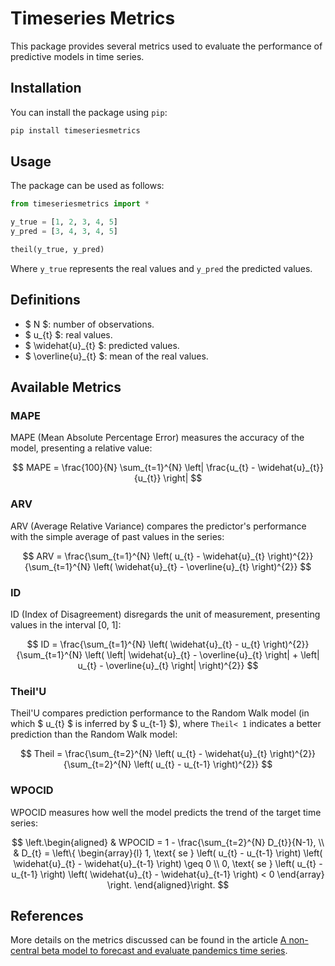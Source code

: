# Timeseries Metrics

This package provides several metrics used to evaluate the performance of predictive models in time series.

## Installation

You can install the package using `pip`:

```bash
pip install timeseriesmetrics
```

## Usage

The package can be used as follows:

```python
from timeseriesmetrics import *

y_true = [1, 2, 3, 4, 5]
y_pred = [3, 4, 3, 4, 5]

theil(y_true, y_pred)
```

Where `y_true` represents the real values ​​and `y_pred` the predicted values.

## Definitions

- $ N $: number of observations.
- $ u_{t} $: real values.
- $ \widehat{u}_{t} $: predicted values.
- $ \overline{u}_{t} $: mean of the real values.

## Available Metrics

### MAPE

MAPE (Mean Absolute Percentage Error) measures the accuracy of the model, presenting a relative value:

$$
MAPE = \frac{100}{N} \sum_{t=1}^{N} \left| \frac{u_{t} - \widehat{u}_{t}}{u_{t}} \right| $$

### ARV

ARV (Average Relative Variance) compares the predictor's performance with the simple average of past values ​​in the series:

$$
ARV = \frac{\sum_{t=1}^{N} \left( u_{t} - \widehat{u}_{t} \right)^{2}}{\sum_{t=1}^{N} \left( \widehat{u}_{t} - \overline{u}_{t} \right)^{2}}
$$

### ID

ID (Index of Disagreement) disregards the unit of measurement, presenting values ​​in the interval [0, 1]:

$$
ID = \frac{\sum_{t=1}^{N} \left( \widehat{u}_{t} - u_{t} \right)^{2}}{\sum_{t=1}^{N} \left( \left| \widehat{u}_{t} - \overline{u}_{t} \right| + \left| u_{t} - \overline{u}_{t} \right| \right)^{2}} $$ 

### Theil'U 
Theil'U compares prediction performance to the Random Walk model (in which $ u_{t} $ is inferred by $ u_{t-1} $), where `Theil< 1` indicates a better prediction than the Random Walk model:

$$ Theil = \frac{\sum_{t=2}^{N} \left( u_{t} - \widehat{u}_{t} \right)^{2}}{\sum_{t=2}^{N} \left( u_{t} - u_{t-1} \right)^{2}} $$ 

### WPOCID 
WPOCID measures how well the model predicts the trend of the target time series: 

$$
\left.\begin{aligned}
& WPOCID = 1 - \frac{\sum_{t=2}^{N} D_{t}}{N-1}, \\
& D_{t} = \left\{ 
\begin{array}{l}
1, \text{ se } \left( u_{t} - u_{t-1} \right) \left( \widehat{u}_{t} - \widehat{u}_{t-1} \right) \geq 0 \\
0, \text{ se } \left( u_{t} - u_{t-1} \right) \left( \widehat{u}_{t} - \widehat{u}_{t-1} \right) < 0
\end{array}
\right.
\end{aligned}\right.
$$


## References

More details on the metrics discussed can be found in the article [A non-central beta model to forecast and evaluate pandemics time series](https://www.sciencedirect.com/science/article/pii/S096007792030607X).